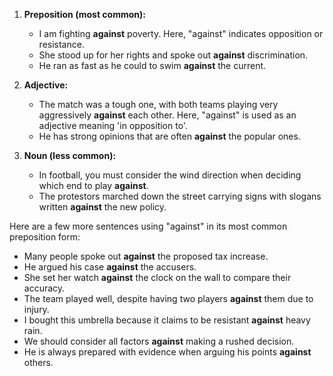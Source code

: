 1. **Preposition (most common):**
   - I am fighting **against** poverty.
     Here, "against" indicates opposition or resistance.
   - She stood up for her rights and spoke out **against** discrimination.
   - He ran as fast as he could to swim **against** the current.

2. **Adjective:**
   - The match was a tough one, with both teams playing very aggressively **against** each other.
     Here, "against" is used as an adjective meaning 'in opposition to'.
   - He has strong opinions that are often **against** the popular ones.

3. **Noun (less common):**
   - In football, you must consider the wind direction when deciding which end to play **against**.
   - The protestors marched down the street carrying signs with slogans written **against** the new policy.

Here are a few more sentences using "against" in its most common preposition form:

- Many people spoke out **against** the proposed tax increase.
- He argued his case **against** the accusers.
- She set her watch **against** the clock on the wall to compare their accuracy.
- The team played well, despite having two players **against** them due to injury.
- I bought this umbrella because it claims to be resistant **against** heavy rain.
- We should consider all factors **against** making a rushed decision.
- He is always prepared with evidence when arguing his points **against** others.